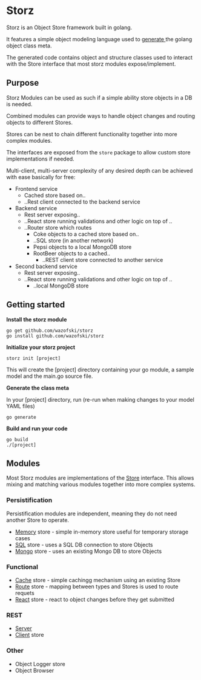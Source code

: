 # Storz

Storz is an Object Store framework built in golang.

It features a simple object modeling language used to [generate ](https://github.com/wazofski/storz/tree/main/mgen)
the golang object class meta.

The generated code contains object and structure classes used to interact 
with the Store interface that most storz modules expose/implement.


## Purpose
Storz Modules can be used as such if a simple ability store objects in a DB is needed.

Combined modules can provide ways to handle object changes and routing objects to
different Stores.

Stores can be nest to chain different functionality together into more complex modules.

The interfaces are exposed from the `store` package to allow custom store implementations if needed.

Multi-client, multi-server complexity of any desired depth can be achieved with ease basically for free:

- Frontend service
  - Cached store based on..
  - ..Rest client connected to the backend service
- Backend service
  - Rest server exposing..
  - ..React store running validations and other logic on top of ..
  - ..Router store which routes 
    - Coke objects to a cached store based on..
    - ..SQL store (in another network)
    - Pepsi objects to a local MongoDB store
    - RootBeer objects to a cached..
      - ..REST client store connected to another service
- Second backend service
  - Rest server exposing..
  - ..React store running validations and other logic on top of ..
    - ..local MongoDB store


## Getting started

**Install the storz module**

```
go get github.com/wazofski/storz
go install github.com/wazofski/storz
```

**Initialize your storz project**

```
storz init [project]
```

This will create the [project] directory containing your go module, a sample model and the main.go source file.

**Generate the class meta**

In your [project] directory, run
(re-run when making changes to your model YAML files)

```
go generate
```

**Build and run your code**
```
go build
./[project]
```

## Modules
Most Storz modules are implementations of the [Store](https://github.com/wazofski/storz/tree/main/store) interface.
This allows mixing and matching various modules together into 
more complex systems.

### Persistification
Persistification modules are independent, meaning they do not need 
another Store to operate.
- [Memory](https://github.com/wazofski/storz/tree/main/memory) store - simple in-memory store useful for temporary storage cases
- [SQL](https://github.com/wazofski/storz/tree/main/sql) store - uses a SQL DB connection to store Objects
- [Mongo](https://github.com/wazofski/storz/tree/main/mongo) store - uses an existing Mongo DB to store Objects


### Functional
- [Cache](https://github.com/wazofski/storz/tree/main/cache) store - simple cachingg mechanism using an existing Store
- [Route](https://github.com/wazofski/storz/tree/main/route) store - mapping between types and Stores is used to route requets
- [React](https://github.com/wazofski/storz/tree/main/react) store - react to object changes before they get submitted

  
### REST
- [Server](https://github.com/wazofski/storz/tree/main/rest)
- [Client](https://github.com/wazofski/storz/tree/main/client) store


### Other
- Object Logger store
- Object Browser
